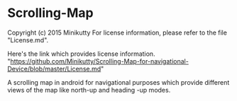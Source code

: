 # Scrolling-Map

Copyright (c) 2015 Minikutty
For license information, please refer to the file "License.md".

Here's the link which provides license information. "https://github.com/Minikutty/Scrolling-Map-for-navigational-Device/blob/master/License.md"


A scrolling map in android for navigational purposes which provide different views of the map like north-up and heading -up modes.   
